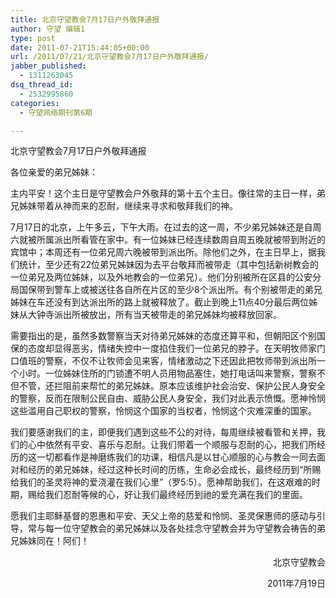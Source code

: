 ```yaml
---
title: 北京守望教会7月17日户外敬拜通报
author: 守望 编辑1
type: post
date: 2011-07-21T15:44:05+00:00
url: /2011/07/21/北京守望教会7月17日户外敬拜通报/
jabber_published:
  - 1311263045
dsq_thread_id:
  - 2532995860
categories:
  - 守望网络期刊第6期

---
```

北京守望教会7月17日户外敬拜通报

各位亲爱的弟兄姊妹：

主内平安！这个主日是守望教会户外敬拜的第十五个主日。像往常的主日一样，弟兄姊妹带着从神而来的忍耐，继续来寻求和敬拜我们的神。

7月17日的北京，上午多云，下午大雨。在过去的这一周，不少弟兄姊妹还是自周六就被所属派出所看管在家中。有一位姊妹已经连续数周自周五晚就被带到附近的宾馆中；本周还有一位弟兄周六晚被带到派出所。除他们之外，在主日早上，据我们统计，至少还有22位弟兄姊妹因为去平台敬拜而被带走（其中包括新树教会的一位弟兄及两位姊妹，以及外地教会的一位弟兄）。他们分别被所在区县的公安分局国保带到警车上或被送往各自所在片区的至少8个派出所。有个别被带走的弟兄姊妹在车还没有到达派出所的路上就被释放了。截止到晚上11点40分最后两位姊妹从大钟寺派出所被放出，所有当天被带走的弟兄姊妹均被释放回家。

需要指出的是，虽然多数警察当天对待弟兄姊妹的态度还算平和，但朝阳区个别国保的态度却显得恶劣，情绪失控中一度掐住我们一位弟兄的脖子。在天明牧师家门口值班的警察，不仅不让牧师会见来客，情绪激动之下还因此把牧师带到派出所一个小时。一位姊妹住所的门锁遭不明人员用物品塞住，她打电话叫来警察，警察不但不管，还拦阻前来帮忙的弟兄姊妹。原本应该维护社会治安、保护公民人身安全的警察，反而在限制公民自由、威胁公民人身安全，我们对此表示愤慨。愿神怜悯这些滥用自己职权的警察，怜悯这个国家的当权者，怜悯这个灾难深重的国家。

我们要感谢我们的主，即便我们遇到这些不公的对待，每周继续被看管和关押，我们的心中依然有平安、喜乐与忍耐。让我们带着一个顺服与忍耐的心，把我们所经历的这一切都看作是神磨练我们的功课，相信凡是以甘心顺服的心与教会一同去面对和经历的弟兄姊妹，经过这种长时间的历练，生命必会成长，最终经历到“所赐给我们的圣灵将神的爱浇灌在我们心里”（罗5:5）。愿神帮助我们，在这艰难的时期，赐给我们忍耐等候的心，好让我们最终经历到祂的爱充满在我们的里面。

愿我们主耶稣基督的恩惠和平安、天父上帝的慈爱和怜悯、圣灵保惠师的感动与引导，常与每一位守望教会的弟兄姊妹以及各处挂念守望教会并为守望教会祷告的弟兄姊妹同在！阿们！

<p style="text-align: right;">
  北京守望教会
</p>

<p style="text-align: right;">
  2011年7月19日
</p>